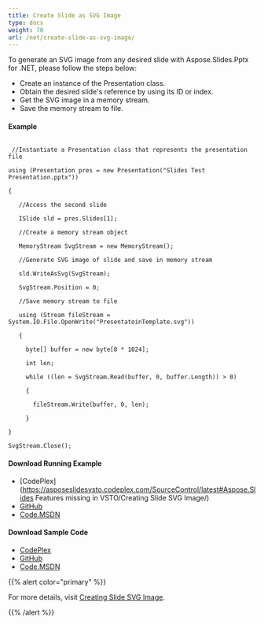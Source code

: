 ```yaml
---
title: Create Slide as SVG Image
type: docs
weight: 70
url: /net/create-slide-as-svg-image/
---
```


To generate an SVG image from any desired slide with Aspose.Slides.Pptx for .NET, please follow the steps below:

- Create an instance of the Presentation class.
- Obtain the desired slide's reference by using its ID or index.
- Get the SVG image in a memory stream.
- Save the memory stream to file.
#### **Example**

```

 //Instantiate a Presentation class that represents the presentation file

using (Presentation pres = new Presentation("Slides Test Presentation.pptx"))

{

   //Access the second slide

   ISlide sld = pres.Slides[1];

   //Create a memory stream object

   MemoryStream SvgStream = new MemoryStream();

   //Generate SVG image of slide and save in memory stream

   sld.WriteAsSvg(SvgStream);

   SvgStream.Position = 0;

   //Save memory stream to file

   using (Stream fileStream = System.IO.File.OpenWrite("PresentatoinTemplate.svg"))

   {

     byte[] buffer = new byte[8 * 1024];

     int len;

     while ((len = SvgStream.Read(buffer, 0, buffer.Length)) > 0)

     {

       fileStream.Write(buffer, 0, len);

     }

}

SvgStream.Close();

``` 
#### **Download Running Example**
- [CodePlex](https://asposeslidesvsto.codeplex.com/SourceControl/latest#Aspose.Slides Features missing in VSTO/Creating Slide SVG Image/)
- [GitHub](https://github.com/aspose-slides/Aspose.Slides-for-.NET/tree/master/Plugins/Aspose.Slides%20Vs%20VSTO%20Presentations/Aspose.Slides%20Features%20missing%20in%20VSTO/Creating%20Slide%20SVG%20Image)
- [Code.MSDN](https://code.msdn.microsoft.com/AsposeSlides-Features-78d1d03d/view/SourceCode)
#### **Download Sample Code**
- [CodePlex](https://asposeslidesvsto.codeplex.com/releases/view/620001)
- [GitHub](https://github.com/aspose-slides/Aspose.Slides-for-.NET/releases/tag/Aspose.SlidesFeaturesmissingInVSTOv1.1)
- [Code.MSDN](https://code.msdn.microsoft.com/AsposeSlides-Features-78d1d03d#content)

{{% alert color="primary" %}} 

For more details, visit [Creating Slide SVG Image](/slides/net/presentation-viewer/).

{{% /alert %}}
